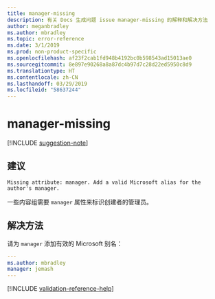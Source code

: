 ```yaml
---
title: manager-missing
description: 有关 Docs 生成问题 issue manager-missing 的解释和解决方法
author: meganbradley
ms.author: mbradley
ms.topic: error-reference
ms.date: 3/1/2019
ms.prod: non-product-specific
ms.openlocfilehash: af23f2cab1fd948b4192bc0b598543ad15013ae0
ms.sourcegitcommit: 8e897e90268a8a87dc4b97d7c28d22ed5950c8d9
ms.translationtype: HT
ms.contentlocale: zh-CN
ms.lasthandoff: 03/29/2019
ms.locfileid: "58637244"
---
```

# <a name="manager-missing"></a>manager-missing

[!INCLUDE [suggestion-note](includes/suggestion-note.md)]

## <a name="suggestion"></a>建议

`Missing attribute: manager. Add a valid Microsoft alias for the author's manager.`

一些内容组需要 `manager` 属性来标识创建者的管理员。

## <a name="resolution"></a>解决方法

请为 `manager` 添加有效的 Microsoft 别名：

```yml
---
ms.author: mbradley
manager: jemash
---
```

<!--make sure to add this file to your includes folder and verify the path-->
[!INCLUDE [validation-reference-help](includes/validation-reference-help.md)]
